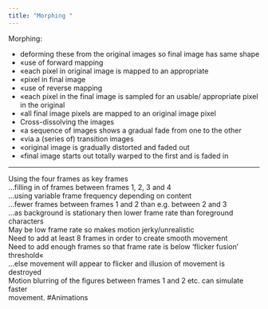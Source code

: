 ```yaml
---
title: "Morphing "
--- 
```

Morphing:

- deforming these from the original images so final image has same  shape  
- «use of forward mapping  
- «each pixel in original image is mapped to an appropriate  
- «pixel in final image  
- «use of reverse mapping  
- «each pixel in the final image is sampled for an usable/ appropriate pixel in   the original  
- «all final image pixels are mapped to an original image pixel  
- Cross-dissolving the images  
- «a sequence of images shows a gradual fade from one to the other  
- «via a (series of) transition images  
- «original image is gradually distorted and faded out  
- «final image starts out totally warped to the first and is faded in
--- 

Using the four frames as key frames  
...filling in of frames between frames 1, 2, 3 and 4  
...using variable frame frequency depending on content  
...fewer frames between frames 1 and 2 than e.g. between 2 and 3  
...as background is stationary then lower frame rate than foreground  
characters  
May be low frame rate so makes motion jerky/unrealistic  
Need to add at least 8 frames in order to create smooth movement  
Need to add enough frames so that frame rate is below ‘flicker fusion’  
threshold«  
...else movement will appear to flicker and illusion of movement is destroyed  
Motion blurring of the figures between frames 1 and 2 etc. can simulate faster  
movement.
#Animations